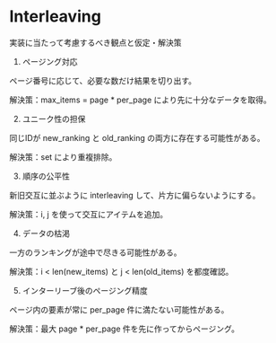 # Interleaving
実装に当たって考慮するべき観点と仮定・解決策
1. ページング対応

ページ番号に応じて、必要な数だけ結果を切り出す。

解決策：max_items = page * per_page により先に十分なデータを取得。

2. ユニーク性の担保

同じIDが new_ranking と old_ranking の両方に存在する可能性がある。

解決策：set により重複排除。

3. 順序の公平性

新旧交互に並ぶように interleaving して、片方に偏らないようにする。

解決策：i, j を使って交互にアイテムを追加。

4. データの枯渇

一方のランキングが途中で尽きる可能性がある。

解決策：i < len(new_items) と j < len(old_items) を都度確認。

5. インターリーブ後のページング精度

ページ内の要素が常に per_page 件に満たない可能性がある。

解決策：最大 page * per_page 件を先に作ってからページング。
